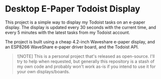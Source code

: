 # Desktop E-Paper Todoist Display

This project is a simple way to display my Todoist tasks on an e-paper display. The display is updated every 30 seconds with the current time, and every 5 minutes with the latest tasks from my Todoist account.

The project is built using a cheap 4.2-inch Waveshare e-paper display, and an ESP8266 WaveShare e-paper driver board, and the Todoist API.

> ![NOTE]
> This is a personal project that's released as open-source. I'll try to help when requested, but generally this repository is a stash of my own code and probably won't work as-is if you intend to use it for your own displays/boards.
